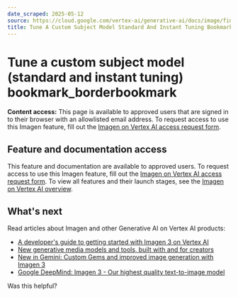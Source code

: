 ```yaml
---
date_scraped: 2025-05-12
source: https://cloud.google.com/vertex-ai/generative-ai/docs/image/fine-tune-model
title: Tune A Custom Subject Model Standard And Instant Tuning Bookmark Borderbookmark
---
```


# Tune a custom subject model (standard and instant tuning) bookmark\_borderbookmark 

**Content access:** This page is available to approved users
that are signed in to their browser with an allowlisted email address.
To request access to use this Imagen feature,
fill out the [Imagen on Vertex AI access request form](https://docs.google.com/forms/d/e/1FAIpQLScN9KOtbuwnEh6pV7xjxib5up5kG_uPqnBtJ8GcubZ6M3i5Cw/viewform).

## Feature and documentation access

This feature and documentation are available to approved users.
To request access to use this Imagen feature,
fill out the [Imagen on Vertex AI access request form](https://docs.google.com/forms/d/e/1FAIpQLScN9KOtbuwnEh6pV7xjxib5up5kG_uPqnBtJ8GcubZ6M3i5Cw/viewform).
To view all features and their launch stages, see the
[Imagen on Vertex AI overview](Imagen-on-Vertex-AI.md).

## What's next

Read articles about Imagen and other Generative AI on Vertex AI
products:

- [A developer's guide to getting started with Imagen 3 on
 Vertex AI](https://cloud.google.com/blog/products/ai-machine-learning/a-developers-guide-to-imagen-3-on-vertex-ai?e=0?utm_source%3Dlinkedin)
- [New generative media models and tools, built with and for creators](https://blog.google/technology/ai/google-generative-ai-veo-imagen-3/#veo)
- [New in Gemini: Custom Gems and improved image generation with
 Imagen 3](https://blog.google/products/gemini/google-gemini-update-august-2024/)
- [Google DeepMind: Imagen 3 - Our highest quality
 text-to-image model](https://deepmind.google/technologies/imagen-3/)

Was this helpful?